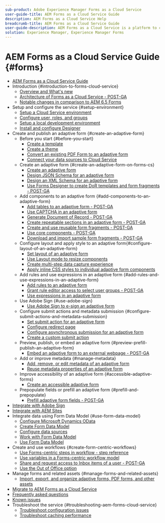 ```yaml
---
sub-product: Adobe Experience Manager Forms as a Cloud Service 
user-guide-title: AEM Forms as a Cloud Service Guide
description: AEM Forms as a Cloud Service Help
breadcrumb-title: AEM Forms as a Cloud Service Guide
user-guide-description: AEM Forms as a Cloud Service is a platform to create, manage, publish enterprise-class forms and business processes.
solution: Experience Manager, Experience Manager Forms
---
```


# AEM Forms as a Cloud Service Guide {#forms}

+ [AEM Forms as a Cloud Service Guide](home.md)
+ Introduction {#introduction-to-forms-cloud-service}
  + [Overview and What's new](introduction.md)
  + [Architecture of Forms as a Cloud Service - POST-GA](aem-forms-cloud-service-architecture.md)
  + [Notable changes in comparison to AEM 6.5 Forms](notable-changes.md)
+ Setup and configure the service {#setup-environment}
  + [Setup a Cloud Service environment](setup-forms-cloud-service.md)
  + [Configure user, roles, and groups](forms-groups-privileges-tasks.md)
  + [Setup a local development environment](setup-local-development-environment.md)
  + [Install and configure Designer](installing-configuring-designer.md)
+ Create and publish an adaptive form {#create-an-adaptive-form}
  + Before you start {#before-you-start}
    + [Create a template](template-editor.md)
    + [Create a theme](themes.md)
    + [Convert an existing PDF Form to an adaptive form](https://experienceleague.adobe.com/docs/aem-forms-automated-conversion-service/using/convert-existing-forms-to-adaptive-forms.html)
    + [Connect your data sources to Cloud Service](data-integration.md)
  + Create an adaptive form {#create-an-adaptive-form-on-forms-cs}
    + [Create an adaptive form](creating-adaptive-form.md)
    + [Design JSON Schema for an adaptive form](adaptive-form-json-schema-form-model.md)
    + [Design an XML Schema for an adaptive form](adaptive-form-xml-schema-form-model.md)
    + [Use Forms Designer to create DoR templates and form fragments - POST-GA](use-forms-designer.md)
  + Add components to an adaptive form {#add-components-to-an-adaptive-form}
    + [Add tables to an adaptive form - POST-GA](adaptive-forms-tables.md)
    + [Use CAPTCHA in an adaptive form](captcha-adaptive-forms.md)
    + [Generate Document of Record - POST-GA](generate-document-of-record-for-non-xfa-based-adaptive-forms.md)
    + [Create repeatable sections in an adaptive form - POST-GA](creating-forms-repeatable-sections.md)
    + [Create and use reusable form fragments - POST-GA](adaptive-form-fragments.md)
    + [Use core components - POST-GA](https://github.com/adobe/aem-core-wcm-components)
    + [Download and import sample form fragments - POST-GA](reference-adaptive-form-fragments.md)
  + Configure layout and apply style to an adaptive form{#configure-layout-of-an-adaptive-form}
    + [Set layout of an adaptive form](layout-capabilities-adaptive-forms.md)
    + [Use Layout mode to resize components](resize-using-layout-mode.md)
    + [Create multi-step data capture experience](introduction-form-sequence.md)
    + [Apply inline CSS styles to individual adaptive form components](inline-style-adaptive-forms.md)
  + Add rules and use expressions in an adaptive form {#add-rules-and-use-expressions-in-an-adaptive-form}
    + [Add rules to an adaptive form](rule-editor.md)
    + [Grant rule editor access to select user groups - POST-GA](rule-editor-access-user-groups.md)
    + [Use expressions in an adaptive form](adaptive-form-expressions.md)
  + Use Adobe Sign {#use-adobe-sign}
    + [Use Adobe Sign to e-sign an adaptive form](working-with-adobe-sign.md)
  + Configure submit actions and metadata submission {#configure-submit-actions-and-metadata-submission}
    + [Set submit action for an adaptive form](configuring-submit-actions.md)
    + [Configure redirect page](configuring-redirect-page.md)
    + [Configure asynchronous submission for an adaptive form](asynchronous-submissions-adaptive-forms.md)
    + [Create a custom submit action](custom-submit-action-form.md)
  + Preview, publish, or embed an adaptive form {#preview-prefill-publish-an-adaptive-form}
    + [Embed an adaptive form to an external webpage - POST-GA](https://github.com/adobe/aem-core-forms-components)
  + Add or improve metadata {#manage-metadata}
    + [Add, remove, or edit metadata of an adaptive form](manage-form-metadata.md)
    + [Reuse metadata properties of an adaptive form](reusing-adaptive-forms.md)
  + Improve accessibility of an adaptive form {#accessible-adaptive-forms}
    + [Create an accessible adaptive form](creating-accessible-adaptive-forms.md)  
  + Prepopulate fields or prefill an adaptive form {#prefill-and-prepopulate}
    + [Prefill adaptive form fields - POST-GA](prepopulate-adaptive-form-fields.md)
+ [Integrate with Adobe Sign](adobe-sign-integration-adaptive-forms.md)
+ [Integrate with AEM Sites](https://github.com/adobe/aem-core-forms-components)
+ Integrate data using Form Data Model {#use-form-data-model}
  + [Configure Microsoft Dynamics OData](ms-dynamics-odata-configuration.md)
  + [Create Form Data Model](create-form-data-models.md)
  + [Configure data sources](configure-data-sources.md)
  + [Work with Form Data Model](work-with-form-data-model.md)
  + [Use Form Data Model](using-form-data-model.md)
+ Create and use workflows {#create-form-centric-workflows}
  + [Use Forms-centric steps in workflow - step reference](aem-forms-workflow-step-reference.md)
  + [Use variables in a Forms-centric workflow model](variable-in-aem-workflows.md)
  + [Share and request access to Inbox items of a user - POST-GA](configure-shared-queues-osgi.md)
  + [Use the Out of Office option](configure-out-of-office-settings.md)
+ Manage forms and related assets {#manage-forms-and-related-assets}
  + [Import, export, and organize adaptive forms, PDF forms, and other assets](import-export-forms-templates.md)
+ [Migrate to AEM Forms as a Cloud Service](migrate-to-forms-as-a-cloud-service.md)
+ [Frequently asked questions](faq.md)
+ [Known issues](known-issues.md)
+ Troubleshoot the service {#troubleshooting-aem-forms-cloud-service}
  + [Troubleshoot configuration issues](troubleshooting-installation-and-configuration.md)
  + [Troubleshoot caching performance](troubleshooting-caching-performance.md)
